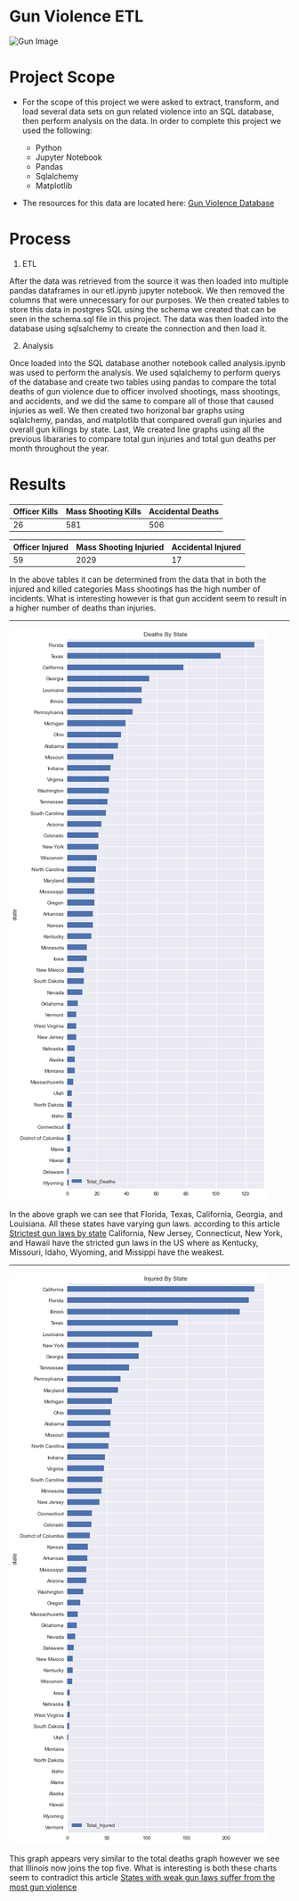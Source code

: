 # Gun Violence ETL

![Gun Image](https://storage.googleapis.com/kaggle-datasets-images/455/925/944efec6f9c143560a4a8f5ff8efbf59/dataset-cover.jpg)


# Project Scope

* For the scope of this project we were asked to extract, transform, and load several data sets on gun related violence into an SQL database, then perform analysis on the data. In order to complete this project we used the following:
    - Python
    - Jupyter Notebook
    - Pandas
    - Sqlalchemy
    - Matplotlib
    
* The resources for this data are located here:
  [Gun Violence Database](https://www.kaggle.com/gunviolencearchive/gun-violence-database)


# Process
1. ETL

After the data was retrieved from the source it was then loaded into multiple pandas dataframes in our etl.ipynb jupyter notebook. We then removed the columns that were unnecessary for our purposes. We then created tables to store this data in postgres SQL using the schema we created that can be seen in the schema.sql file in this project. The data was then loaded into the database using sqlsalchemy to create the connection and then load it. 

2. Analysis

Once loaded into the SQL database another notebook called analysis.ipynb was used to perform the analysis. We used sqlalchemy to perform querys of the database and create two tables using pandas to compare the total deaths of gun violence due to officer involved shootings, mass shootings, and accidents, and we did the same to compare all of those that caused injuries as well. We then created two horizonal bar graphs using sqlalchemy, pandas, and matplotlib that compared overall gun injuries and overall gun killings by state. Last, We created line graphs using all the previous libararies to compare total gun injuries and total gun deaths per month throughout the year.


# Results

|Officer Kills|Mass Shooting Kills|Accidental Deaths|
|-------------|-------------------|-----------------|
|26           |581                |506              |


|Officer Injured|Mass Shooting Injuried|Accidental Injured|
|---------------|----------------------|------------------|
|59             |2029                  |17                |


In the above tables it can be determined from the data that in both the injured and killed categories Mass shootings has the high number of incidents. What is interesting however is that gun accident seem to result in a higher number of deaths than injuries.

------------------------------------------------------------------------------------------------------------------------------------------------------------------------------------

![states killed](Images/states1.png)

In the above graph we can see that Florida, Texas, California, Georgia, and Louisiana. All these states have varying gun laws. according to this article [Strictest gun laws by state](https://worldpopulationreview.com/state-rankings/strictest-gun-laws-by-state) California, New Jersey, Connecticut, New York, and Hawaii have the stricted gun laws in the US where as Kentucky, Missouri, Idaho, Wyoming, and Missippi have the weakest.

-------------------------------------------------------------------------------------------------------------------------------------------------------------------------------------

![states injured](Images/states2.png)

This graph appears very similar to the total deaths graph however we see that Illinois now joins the top five. What is interesting is both these charts seem to contradict this article [States with weak gun laws suffer from the most gun violence](https://www.judiciary.senate.gov/press/dem/releases/states-with-weak-gun-laws-suffer-from-more-gun-violence#:~:text=A%20study%20by%20the%20Center,Connecticut%2C%20New%20Jersey%2C%20Maryland%2C)
